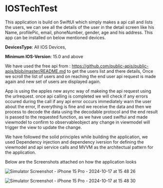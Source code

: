# IOSTechTest


This application is build on SwiftUI which simply makes a api call and lists the users, we can see all the details of the user in the detail screen like his Name, profilePic, email, phoneNumber, gender, age and his address. This app can be installed on below mentioned devices.

**DevicesType**: All IOS Devices,

**Minimum IOS-Version**: 15.0 and above



We have used the free api from : https://github.com/public-apis/public-apis/blob/master/README.md
to get the users list and there details, Once we scroll the list of users and on reaching the end user api request is made again and new set of users are displayed again.

App is using the apples new async way of makeing the api request using the urlrequest. once api calling is completed we will check if any errors occured during the call if any api error occurs immediately warn the user about the error, If everything is fine and we receive the data and then we process to decode the data using the decodable protocol and the end result is passed to the requested function, as we have used swiftui and made viewmodel to confirm to observableobject any change in viewmodel will trigger the view to update the change.

We have followed the solid principles while building the application, we used Dependency injection and dependency iversion for defining the viewmodel and api service calls and MVVM as the architectual pattern for the application.

Below are the Screenshots attached on how the application looks

![Simulator Screenshot - iPhone 15 Pro - 2024-10-17 at 15 48 26](https://github.com/user-attachments/assets/fb4954eb-b7bc-4f9e-b8c3-800ebba481a4)


![Simulator Screenshot - iPhone 15 Pro - 2024-10-17 at 15 48 30](https://github.com/user-attachments/assets/0df392f4-32bb-4ccf-a7f9-34a3767b6ec6)
